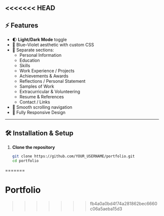 <<<<<<< HEAD
---
## ⚡ Features
- 🌓 **Light/Dark Mode** toggle
- 🎨 Blue–Violet aesthetic with custom CSS
- 📑 Separate sections:
    - Personal Information
    - Education
    - Skills
    - Work Experience / Projects
    - Achievements & Awards
    - Reflections / Personal Statement
    - Samples of Work
    - Extracurricular & Volunteering
    - Resume & References
    - Contact / Links
- 🚀 Smooth scrolling navigation
- 📱 Fully Responsive Design
---

## 🛠️ Installation & Setup

1. **Clone the repository**
   ```bash
   git clone https://github.com/YOUR_USERNAME/portfolio.git
   cd portfolio
   ```
=======
# Portfolio
>>>>>>> fb4a0a0bd4f74a281862bec6660c06a5aeba15d3
